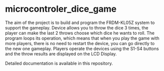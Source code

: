 # microcontroler_dice_game

The aim of the project is to build and program the FRDM-KL05Z system to support the gameplay. Device allows you to throw the dice 3 times, the player can make the last 2 throws
choose which dice he wants to roll. The program loops its operation, which means that when you play the game with more players, there is no need to restart the device, you can go directly to the new one
gameplay. Players operate the devices using the S1-S4 buttons and the throw results are displayed on the LCD Display.

Detailed documentation is available in this repository.
